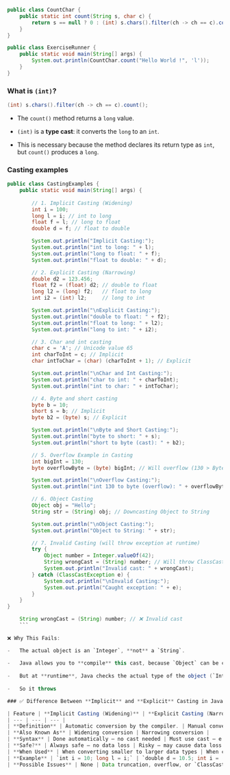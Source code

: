 ```java
public class CountChar {
    public static int count(String s, char c) {
        return s == null ? 0 : (int) s.chars().filter(ch -> ch == c).count();
    }
}

public class ExerciseRunner {
    public static void main(String[] args) {
        System.out.println(CountChar.count("Hello World !", 'l'));
    }
}
```

### What is `(int)`?

```java
(int) s.chars().filter(ch -> ch == c).count();
```

-   The `count()` method returns a `long` value.
    
-   `(int)` is a **type cast**: it converts the `long` to an `int`.
    
-   This is necessary because the method declares its return type as `int`, but `count()` produces a `long`.

### Casting examples

```java
public class CastingExamples {
    public static void main(String[] args) {
        
        // 1. Implicit Casting (Widening)
        int i = 100;
        long l = i; // int to long
        float f = l; // long to float
        double d = f; // float to double

        System.out.println("Implicit Casting:");
        System.out.println("int to long: " + l);
        System.out.println("long to float: " + f);
        System.out.println("float to double: " + d);

        // 2. Explicit Casting (Narrowing)
        double d2 = 123.456;
        float f2 = (float) d2; // double to float
        long l2 = (long) f2;   // float to long
        int i2 = (int) l2;     // long to int

        System.out.println("\nExplicit Casting:");
        System.out.println("double to float: " + f2);
        System.out.println("float to long: " + l2);
        System.out.println("long to int: " + i2);

        // 3. Char and int casting
        char c = 'A'; // Unicode value 65
        int charToInt = c; // Implicit
        char intToChar = (char) (charToInt + 1); // Explicit

        System.out.println("\nChar and Int Casting:");
        System.out.println("char to int: " + charToInt);
        System.out.println("int to char: " + intToChar);

        // 4. Byte and short casting
        byte b = 10;
        short s = b; // Implicit
        byte b2 = (byte) s; // Explicit

        System.out.println("\nByte and Short Casting:");
        System.out.println("byte to short: " + s);
        System.out.println("short to byte (cast): " + b2);

        // 5. Overflow Example in Casting
        int bigInt = 130;
        byte overflowByte = (byte) bigInt; // Will overflow (130 > Byte.MAX_VALUE = 127)

        System.out.println("\nOverflow Casting:");
        System.out.println("int 130 to byte (overflow): " + overflowByte);

        // 6. Object Casting
        Object obj = "Hello";
        String str = (String) obj; // Downcasting Object to String

        System.out.println("\nObject Casting:");
        System.out.println("Object to String: " + str);

        // 7. Invalid Casting (will throw exception at runtime)
        try {
            Object number = Integer.valueOf(42);
            String wrongCast = (String) number; // Will throw ClassCastException
            System.out.println("Invalid cast: " + wrongCast);
        } catch (ClassCastException e) {
            System.out.println("\nInvalid Casting:");
            System.out.println("Caught exception: " + e);
        }
    }
}
```


```java
    String wrongCast = (String) number; // ❌ Invalid cast
    ```
    
❌ Why This Fails:

-   The actual object is an `Integer`, **not** a `String`.
    
-   Java allows you to **compile** this cast, because `Object` can be cast to any reference type.
    
-   But at **runtime**, Java checks the actual type of the object (`Integer`) and sees it's not a `String`.
    
-   So it throws

### ✅ Difference Between **Implicit** and **Explicit** Casting in Java

| Feature | **Implicit Casting (Widening)** | **Explicit Casting (Narrowing)** |
| --- | --- | --- |
| **Definition** | Automatic conversion by the compiler. | Manual conversion using a cast operator `(type)`. |
| **Also Known As** | Widening conversion | Narrowing conversion |
| **Syntax** | Done automatically — no cast needed | Must use cast — e.g., `(int) someDouble` |
| **Safe?** | Always safe — no data loss | Risky — may cause data loss or overflow |
| **When Used** | When converting smaller to larger data types | When converting larger to smaller data types |
| **Example** | `int i = 10; long l = i;` | `double d = 10.5; int i = (int) d;` |
| **Possible Issues** | None | Data truncation, overflow, or `ClassCastException` (objects) |
